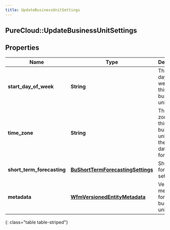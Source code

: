 ```yaml
---
title: UpdateBusinessUnitSettings
---
```

## PureCloud::UpdateBusinessUnitSettings

## Properties

|Name | Type | Description | Notes|
|------------ | ------------- | ------------- | -------------|
| **start_day_of_week** | **String** | The start day of week for this business unit | [optional] |
| **time_zone** | **String** | The time zone for this business unit, using the Olsen tz database format | [optional] |
| **short_term_forecasting** | [**BuShortTermForecastingSettings**](BuShortTermForecastingSettings.html) | Short term forecasting settings | [optional] |
| **metadata** | [**WfmVersionedEntityMetadata**](WfmVersionedEntityMetadata.html) | Version metadata for this business unit | |
{: class="table table-striped"}



